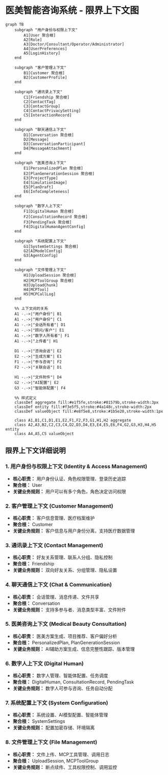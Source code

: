 # 医美智能咨询系统 - 限界上下文图

```mermaid
graph TB
    subgraph "用户身份与权限上下文"
        A1[User 聚合根]
        A2[Role]
        A3[Doctor/Consultant/Operator/Administrator]
        A4[UserPreferences]
        A5[LoginHistory]
    end

    subgraph "客户管理上下文"
        B1[Customer 聚合根]
        B2[CustomerProfile]
    end

    subgraph "通讯录上下文"
        C1[Friendship 聚合根]
        C2[ContactTag]
        C3[ContactGroup]
        C4[ContactPrivacySetting]
        C5[InteractionRecord]
    end

    subgraph "聊天通信上下文"
        D1[Conversation 聚合根]
        D2[Message]
        D3[ConversationParticipant]
        D4[MessageAttachment]
    end

    subgraph "医美咨询上下文"
        E1[PersonalizedPlan 聚合根]
        E2[PlanGenerationSession 聚合根]
        E3[ProjectType]
        E4[SimulationImage]
        E5[PlanDraft]
        E6[InfoCompleteness]
    end

    subgraph "数字人上下文"
        F1[DigitalHuman 聚合根]
        F2[ConsultationRecord 聚合根]
        F3[PendingTask 聚合根]
        F4[DigitalHumanAgentConfig]
    end

    subgraph "系统配置上下文"
        G1[SystemSettings 聚合根]
        G2[AIModelConfig]
        G3[AgentConfig]
    end

    subgraph "文件管理上下文"
        H1[UploadSession 聚合根]
        H2[MCPToolGroup 聚合根]
        H3[UploadChunk]
        H4[MCPTool]
        H5[MCPCallLog]
    end

    %% 上下文间的关系
    A1 -.->|"用户身份"| B1
    A1 -.->|"用户身份"| C1
    A1 -.->|"会话所有者"| D1
    A1 -.->|"顾问/客户"| E1
    A1 -.->|"数字人所有者"| F1
    A1 -.->|"上传者"| H1

    D1 -.->|"咨询会话"| E2
    E2 -.->|"生成方案"| E1
    F1 -.->|"参与咨询"| F2
    F2 -.->|"关联会话"| D1

    H1 -.->|"文件附件"| D4
    G2 -.->|"AI配置"| E2
    G3 -.->|"智能体配置"| F4

    %% 样式定义
    classDef aggregate fill:#e1f5fe,stroke:#01579b,stroke-width:3px
    classDef entity fill:#f3e5f5,stroke:#4a148c,stroke-width:2px
    classDef valueObject fill:#e8f5e8,stroke:#1b5e20,stroke-width:1px

    class A1,B1,C1,D1,E1,E2,F1,F2,F3,G1,H1,H2 aggregate
    class A2,A3,B2,C2,C3,C4,D2,D3,D4,E3,E4,E5,E6,F4,G2,G3,H3,H4,H5 entity
    class A4,A5,C5 valueObject
```

## 限界上下文详细说明

### 1. 用户身份与权限上下文 (Identity & Access Management)
- **核心职责：** 用户身份认证、角色权限管理、登录历史追踪
- **聚合根：** User
- **关键业务规则：** 用户可以有多个角色，角色决定访问权限

### 2. 客户管理上下文 (Customer Management)  
- **核心职责：** 客户信息管理、医疗档案维护
- **聚合根：** Customer
- **关键业务规则：** 客户信息与用户身份分离，支持医疗数据管理

### 3. 通讯录上下文 (Contact Management)
- **核心职责：** 好友关系管理、联系人分组、隐私控制
- **聚合根：** Friendship
- **关键业务规则：** 双向好友关系、分组管理、隐私设置

### 4. 聊天通信上下文 (Chat & Communication)
- **核心职责：** 会话管理、消息传递、文件共享
- **聚合根：** Conversation
- **关键业务规则：** 支持多参与者、消息类型丰富、文件附件

### 5. 医美咨询上下文 (Medical Beauty Consultation)
- **核心职责：** 医美方案生成、项目推荐、客户偏好分析
- **聚合根：** PersonalizedPlan, PlanGenerationSession
- **关键业务规则：** AI辅助方案生成、信息完整性跟踪、版本管理

### 6. 数字人上下文 (Digital Human)
- **核心职责：** 数字人管理、智能体配置、任务调度
- **聚合根：** DigitalHuman, ConsultationRecord, PendingTask
- **关键业务规则：** 数字人可参与咨询、任务自动分配

### 7. 系统配置上下文 (System Configuration)
- **核心职责：** 系统设置、AI模型配置、智能体管理
- **聚合根：** SystemSettings
- **关键业务规则：** 配置加密存储、环境隔离

### 8. 文件管理上下文 (File Management)
- **核心职责：** 文件上传、MCP工具管理、调用日志
- **聚合根：** UploadSession, MCPToolGroup
- **关键业务规则：** 断点续传、工具权限控制、调用监控
